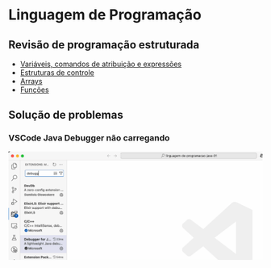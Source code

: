 # Linguagem de Programação

## Revisão de programação estruturada

- [Variáveis, comandos de atribuição e expressões](00-variaveis/)
- [Estruturas de controle](01-estruturas-de-controle/)
- [Arrays](02-arrays/)
- [Funções](03-funcoes/)

## Solução de problemas

### VSCode Java Debugger não carregando

<p align="center">
  <img src="./assets/debuggerFix.gif" width="950"/>
</p>